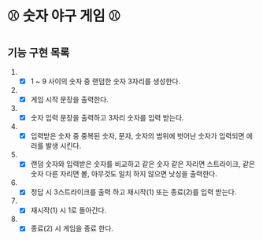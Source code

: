 # ⚾️ 숫자 야구 게임 ⚾️

## 기능 구현 목록

1. - [x] 1 ~ 9 사이의 숫자 중 랜덤한 숫자 3자리를 생성한다.
2. - [x] 게임 시작 문장을 출력한다.
3. - [x] 숫자 입력 문장을 출력하고 3자리 숫자를 입력 받는다.
4. - [x] 입력받은 숫자 중 중복된 숫자, 문자, 숫자의 범위에 벗어난 숫자가 입력되면 에러를 발생 시킨다.
5. - [x] 랜덤 숫자와 입력받은 숫자를 비교하고 같은 숫자 같은 자리면 스트라이크, 같은 숫자 다른 자리면 볼, 아무것도 일치 하지 않으면 낫싱을 출력한다.
6. - [x] 정답 시 3스트라이크를 출력 하고 재시작(1) 또는 종료(2)를 입력 받는다.
7. - [x] 재시작(1) 시 1로 돌아간다.
8. - [x] 종료(2) 시 게임을 종료 한다.
